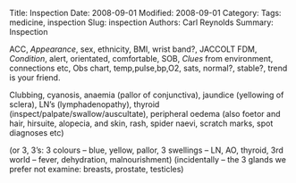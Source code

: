 Title: Inspection
Date: 2008-09-01
Modified: 2008-09-01
Category: 
Tags: medicine, inspection
Slug: inspection
Authors: Carl Reynolds
Summary: Inspection

ACC, *Appearance*, sex, ethnicity, BMI, wrist band?, JACCOLT FDM,
*Condition*, alert, orientated, comfortable, SOB, *Clues* from
environment, connections etc, Obs chart, temp,pulse,bp,O2, sats,
normal?, stable?, trend is your friend.

Clubbing, cyanosis, anaemia (pallor of conjunctiva), jaundice (yellowing
of sclera), LN’s (lymphadenopathy), thyroid
(inspect/palpate/swallow/auscultate), peripheral oedema (also foetor and
hair, hirsuite, alopecia, and skin, rash, spider naevi, scratch marks,
spot diagnoses etc)

(or 3, 3’s: 3 colours – blue, yellow, pallor, 3 swellings – LN, AO,
thyroid, 3rd world – fever, dehydration, malnourishment) (incidentally –
the 3 glands we prefer not examine: breasts, prostate, testicles)
